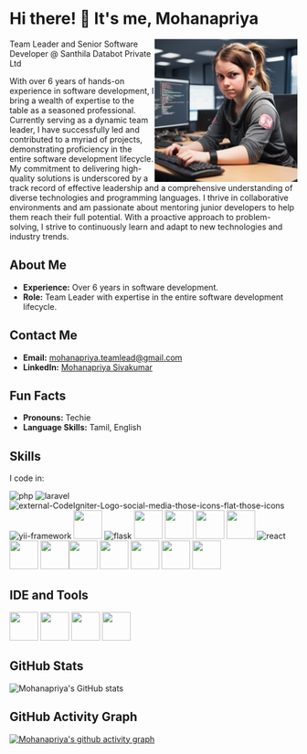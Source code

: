 # Hi there! 👋 It's me, Mohanapriya
<img align="right" width="250" height="250" src="SD.png">
Team Leader and Senior Software Developer @ Santhila Databot Private Ltd

With over 6 years of hands-on experience in software development, I bring a wealth of expertise to the table as a seasoned professional. Currently serving as a dynamic team leader, I have successfully led and contributed to a myriad of projects, demonstrating proficiency in the entire software development lifecycle. My commitment to delivering high-quality solutions is underscored by a track record of effective leadership and a comprehensive understanding of diverse technologies and programming languages.
I thrive in collaborative environments and am passionate about mentoring junior developers to help them reach their full potential. With a proactive approach to problem-solving, I strive to continuously learn and adapt to new technologies and industry trends.

## About Me

- **Experience:** Over 6 years in software development.
- **Role:** Team Leader with expertise in the entire software development lifecycle.
  
## Contact Me

- **Email:** mohanapriya.teamlead@gmail.com
- **LinkedIn:** [Mohanapriya Sivakumar](https://www.linkedin.com/in/Mohanapriya-sk/)

              
## Fun Facts

- **Pronouns:** Techie
- **Language Skills:** Tamil, English

## Skills

I code in:

<img width="50" height="50" src="https://img.icons8.com/color/48/php.png" alt="php"/> <img width="50" height="50" src="https://img.icons8.com/nolan/64/laravel.png" alt="laravel"/> <img width="50" height="50" src="https://img.icons8.com/external-those-icons-flat-those-icons/24/external-CodeIgniter-Logo-social-media-those-icons-flat-those-icons.png" alt="external-CodeIgniter-Logo-social-media-those-icons-flat-those-icons"/> <img width="50" height="50" src="https://img.icons8.com/ios-filled/50/yii-framework.png" alt="yii-framework"/> <img height="50" width="50" src="https://img.icons8.com/color/48/000000/python.png" /> <img width="50" height="50" src="https://img.icons8.com/nolan/64/flask.png" alt="flask"/> <img height="50" width="50" src="https://img.icons8.com/color/48/000000/c-programming.png" /> <img height="50" width="50" src="https://img.icons8.com/color/48/000000/c-plus-plus-logo.png" /> <img height="50" width="50" src="https://img.icons8.com/color/48/000000/html-5.png" /> <img height="50" width="50" src="https://img.icons8.com/color/48/000000/css3.png" /> <img width="50" height="50" src="https://img.icons8.com/plasticine/100/react.png" alt="react"/> <img height="50" width="50" src="https://img.icons8.com/color/48/000000/bootstrap.png" /> <img height="50" width="50" src="https://img.icons8.com/color/48/000000/javascript.png"/><img height="50" width="50" src="https://img.icons8.com/color/48/000000/tensorflow.png"/> <img height="50" width="50" src="https://img.icons8.com/color/48/null/mysql-logo.png"/> <img height="50" width="50" src="https://img.icons8.com/color/48/null/mongodb.png"/> <img height="50" width="50" src="https://img.icons8.com/color/48/null/nodejs.png"/> <img height="50" width="50" src="https://img.icons8.com/color/48/null/graphql.png"/>

## IDE and Tools

<img height="50" width="50" src="https://img.icons8.com/color/48/000000/visual-studio-code-2019.png"/> <img height="50" width="50" src="https://img.icons8.com/color/48/000000/pycharm.png"/> <img height="50" width="50" src="https://img.icons8.com/color/50/000000/git.png"/> <img height="50" width="50" src="https://img.icons8.com/dusk/64/000000/anaconda.png"/>

## GitHub Stats

![Mohanapriya's GitHub stats](https://github-readme-stats.vercel.app/api?username=Mohanapriya-sk&theme=dark&show_icons=true&&hide=issues,contribs)


## GitHub Activity Graph

[![Mohanapriya's github activity graph](https://github-readme-activity-graph.vercel.app/graph?username=Mohanapriya-sk&bg_color=080808&color=fafafa&line=ea99e5&point=f3f2f2&area=true&hide_border=true)](https://github.com/ashutosh00710/github-readme-activity-graph)
